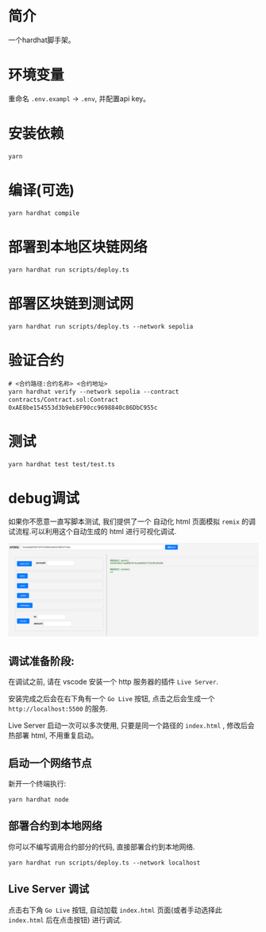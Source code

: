 # 简介

一个hardhat脚手架。

# 环境变量

重命名 `.env.exampl`  ->  `.env`, 并配置api key。

# 安装依赖

```shell
yarn
```

# 编译(可选)

```shell
yarn hardhat compile
```

# 部署到本地区块链网络

```shell
yarn hardhat run scripts/deploy.ts
```

# 部署区块链到测试网

```shell
yarn hardhat run scripts/deploy.ts --network sepolia
```

# 验证合约

```shell
# <合约路径:合约名称> <合约地址>
yarn hardhat verify --network sepolia --contract contracts/Contract.sol:Contract 0xAE8be154553d3b9ebEF90cc9698840c86DbC955c
```

# 测试

```shell
yarn hardhat test test/test.ts 
```


# debug调试

如果你不愿意一直写脚本测试, 我们提供了一个 自动化 html 页面模拟 `remix` 的调试流程.可以利用这个自动生成的 html 进行可视化调试.

<img src="https://github.com/luode0320/blog/blob/main/data/picture/image-20240902032805880.png?raw=true" alt="image-20240902032805880"/>

## 调试准备阶段:

在调试之前, 请在 vscode 安装一个 http 服务器的插件 `Live Server`.

安装完成之后会在右下角有一个 `Go Live` 按钮, 点击之后会生成一个 `http://localhost:5500` 的服务.

Live Server 启动一次可以多次使用, 只要是同一个路径的  `index.html` , 修改后会热部署 html, 不用重复启动。



## 启动一个网络节点

新开一个终端执行: 

```shell
yarn hardhat node
```



## 部署合约到本地网络

你可以不编写调用合约部分的代码, 直接部署合约到本地网络.

```shell
yarn hardhat run scripts/deploy.ts --network localhost
```



## Live Server 调试

点击右下角  `Go Live` 按钮, 自动加载 `index.html` 页面(或者手动选择此 `index.html` 后在点击按钮) 进行调试.

